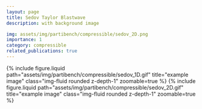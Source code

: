 ```yaml
---
layout: page
title: Sedov Taylor Blastwave
description: with background image

img: assets/img/partibench/compressible/sedov_2D.png
importance: 1
category: compressible
related_publications: true
---
```



{% include figure.liquid path="assets/img/partibench/compressible/sedov_1D.gif" title="example image" class="img-fluid rounded z-depth-1" zoomable=true %}
{% include figure.liquid path="assets/img/partibench/compressible/sedov_2D.gif" title="example image" class="img-fluid rounded z-depth-1" zoomable=true %}